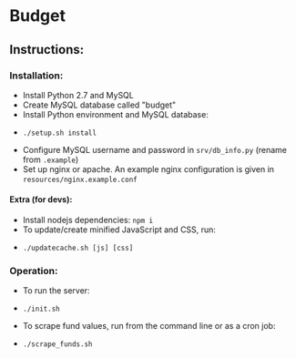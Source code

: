 # Budget

## Instructions:

### Installation:
 - Install Python 2.7 and MySQL
 - Create MySQL database called "budget"
 - Install Python environment and MySQL database:
  * `./setup.sh install`
 - Configure MySQL username and password in `srv/db_info.py` (rename from `.example`)
 - Set up nginx or apache. An example nginx configuration is given in `resources/nginx.example.conf`

#### Extra (for devs):
 - Install nodejs dependencies: `npm i`
 - To update/create minified JavaScript and CSS, run:
  * `./updatecache.sh [js] [css]`

### Operation:
 - To run the server:
  *  `./init.sh`
 - To scrape fund values, run from the command line or as a cron job:
  *  `./scrape_funds.sh`
